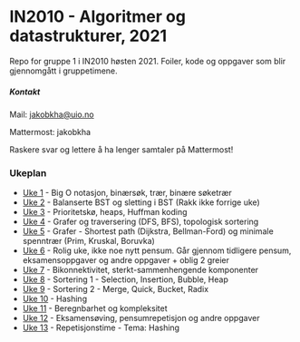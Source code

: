 # IN2010 - Algoritmer og datastrukturer, 2021

Repo for gruppe 1 i IN2010 høsten 2021. Foiler, kode og oppgaver som blir gjennomgått i
gruppetimene.

##### Kontakt

Mail: jakobkha@uio.no

Mattermost: jakobkha

Raskere svar og lettere å ha lenger samtaler på Mattermost!

### Ukeplan

* [Uke 1](uke1) - Big O notasjon, binærsøk, trær, binære søketrær
* [Uke 2](uke2) - Balanserte BST og sletting i BST (Rakk ikke forrige uke)
* [Uke 3](uke3) - Prioritetskø, heaps, Huffman koding
* [Uke 4](uke4) - Grafer og traversering (DFS, BFS), topologisk sortering
* [Uke 5](uke5) - Grafer - Shortest path (Dijkstra, Bellman-Ford) og minimale spenntrær (Prim, Kruskal, Boruvka)
* [Uke 6](uke6) - Rolig uke, ikke noe nytt pensum. Går gjennom tidligere pensum, eksamensoppgaver og andre oppgaver + oblig 2 greier
* [Uke 7](uke7) - Bikonnektivitet, sterkt-sammenhengende komponenter
* [Uke 8](uke8) - Sortering 1 - Selection, Insertion, Bubble, Heap
* [Uke 9](uke9) - Sortering 2 - Merge, Quick, Bucket, Radix
* [Uke 10](uke10) - Hashing
* [Uke 11](uke11) - Beregnbarhet og kompleksitet
* [Uke 12](uke12) - Eksamensøving, pensumrepetisjon og andre oppgaver
* [Uke 13](uke13) - Repetisjonstime - Tema: Hashing
